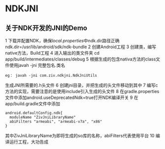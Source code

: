 # NDKJNI
## 关于NDK开发的JNI的Demo

1 下载并配置NDK，确保*local.properties*中ndk.dir路径正确
  ndk.dir=/usr/lib/android/sdk/ndk-bundle
2 创建Android工程
3 创建类，编写native方法，Build工程
4 进入输出的类文件夹 cd app/build/intermediates/classes/debug
5 根据生成的包含nativa方法的class文件使用javah -jni 完整包名.类名
  ```
  eg： javah -jni com.ziv.ndkjni.NdkJniUtils
```
  生成JNI所需要的.h头文件
6 创建jni目录，并把生成的头文件移动到其中
7 编写c方法的实现，需要注意的是使用include引入生成的头文件
8 在gradle.properties文件中添加android.useDeprecatedNdk=true打开NDK编译开关
9 在app/build.gradle文件中添加
  ```
  android.defaultConfig.ndk{
    moduleName "ZivJniLibraryName"
    abiFilters "armeabi", "armeabi-v7a", "x86"
  }
```
  其中ZivJniLibraryName为即将生成的so库的名称，abiFilters代表使用平台
10 编译运行工程，大功告成
